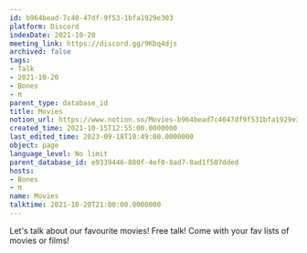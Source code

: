 ```yaml
---
id: b964bead-7c40-47df-9f53-1bfa1929e303
platform: Discord
indexDate: 2021-10-20
meeting_link: https://discord.gg/9Kbq4djs
archived: false
tags:
- Talk
- 2021-10-20
- Bones
- π
parent_type: database_id
title: Movies
notion_url: https://www.notion.so/Movies-b964bead7c4047df9f531bfa1929e303
created_time: 2021-10-15T12:55:00.0000000
last_edited_time: 2023-09-18T10:49:00.0000000
object: page
language_level: No limit
parent_database_id: e9339446-880f-4ef0-8ad7-8ad1f507dded
hosts:
- Bones
- π
name: Movies
talktime: 2021-10-20T21:00:00.0000000
---
```


Let's talk about our favourite movies!
Free talk! Come with your fav lists of movies or films!


